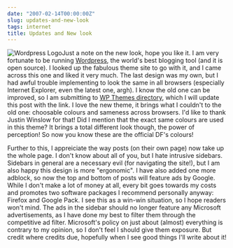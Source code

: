 ```yaml
---
date: "2007-02-14T00:00:00Z"
slug: updates-and-new-look
tags: internet
title: Updates and New look
---
```


![Wordpress
Logo](http://img164.imageshack.us/img164/9038/wordpresslogoxv7.jpg "Wordpress Logo")Just
a note on the new look, hope you like it. I am very fortunate to be
running
[Wordpress](http://wordpress.org/ "Wordpress Blogging Software"), the
world's best blogging tool (and it is open source). I looked up the
fabulous theme site to go with it, and I came across this one and liked
it very much. The last design was my own, but I had awful trouble
implementing to look the same in all browsers (especially Internet
Explorer, even the latest one, argh). I know the old one can be
improved, so I am submitting to [WP Themes
directory](http://themes.wordpress.net/ "Wordpress Themes"), which I
will update this post with the link. I love the new theme, it brings
what I couldn't to the old one: choosable colours and sameness across
browsers. I'd like to thank Justin Winslow for that! Did I mention that
the exact same colours are used in this theme? It brings a total
different look though, the power of perception! So now you know these
are the official DF's colours!  
  
  
  
Further to this, I appreiciate the way posts (on their own page) now
take up the whole page. I don't know about all of you, but I hate
intrusive sidebars. Sidebars in general are a necessary evil (for
navigating the site!), but I am also happy this design is more
"ergonomic". I have also added one more adblock, so now the top and
bottom of posts will feature ads by Google. While I don't make a lot of
money at all, every bit goes towards my costs and promotes two software
packages I recommend personally anyway: Firefox and Google Pack. I see
this as a win-win situation, so I hope readers won't mind. The ads in
the sidebar should no longer feature any Microsoft advertisements, as I
have done my best to filter them through the competitive ad filter.
Microsoft's policy on just about (almost) everything is contrary to my
opinion, so I don't feel I should give them exposure. But credit where
credits due, hopefully when I see good things I'll write about it!
